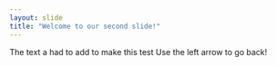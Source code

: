 ```yaml
---
layout: slide
title: "Welcome to our second slide!"
---
```

The text a had to add to make this test
Use the left arrow to go back!
